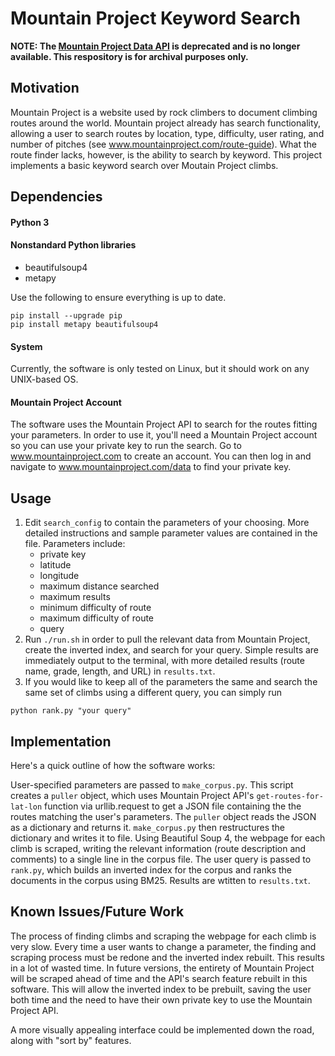# Mountain Project Keyword Search
**NOTE: The [Mountain Project Data API](https://www.mountainproject.com/data) is deprecated and is no longer available. This respository is for archival purposes only.**

## Motivation
Mountain Project is a website used by rock climbers to document climbing routes around the world. Mountain project already has search functionality, allowing a user to search routes by location, type, difficulty, user rating, and number of pitches (see www.mountainproject.com/route-guide). What the route finder lacks, however, is the ability to search by keyword. This project implements a basic keyword search over Moutain Project climbs.

## Dependencies
#### Python 3
#### Nonstandard Python libraries
- beautifulsoup4
- metapy

Use the following to ensure everything is up to date.
```
pip install --upgrade pip
pip install metapy beautifulsoup4
```
#### System
Currently, the software is only tested on Linux, but it should work on any UNIX-based OS.

#### Mountain Project Account
The software uses the Mountain Project API to search for the routes fitting your parameters. In order to use it, you'll need a Mountain Project account so you can use your private key to run the search. Go to www.mountainproject.com to create an account. You can then log in and navigate to www.mountainproject.com/data to find your private key.

## Usage
1. Edit `search_config` to contain the parameters of your choosing. More detailed instructions and sample parameter values are contained in the file. Parameters include:
   - private key
   - latitude
   - longitude
   - maximum distance searched
   - maximum results
   - minimum difficulty of route
   - maximum difficulty of route
   - query
2. Run `./run.sh` in order to pull the relevant data from Mountain Project, create the inverted index, and search for your query. Simple results are immediately output to the terminal, with more detailed results (route name, grade, length, and URL) in `results.txt`. 
3. If you would like to keep all of the parameters the same and search the same set of climbs using a different query, you can simply run
```
python rank.py "your query"
```

## Implementation
Here's a quick outline of how the software works:

User-specified parameters are passed to `make_corpus.py`. This script creates a `puller` object, which uses Mountain Project API's `get-routes-for-lat-lon` function via urllib.request to get a JSON file containing the the routes matching the user's parameters. The `puller` object reads the JSON as a dictionary and returns it. `make_corpus.py` then restructures the dictionary and writes it to file. Using Beautiful Soup 4, the webpage for each climb is scraped, writing the relevant information (route description and comments) to a single line in the corpus file. The user query is passed to `rank.py`, which builds an inverted index for the corpus and ranks the documents in the corpus using BM25. Results are wtitten to `results.txt`.

## Known Issues/Future Work
The process of finding climbs and scraping the webpage for each climb is very slow. Every time a user wants to change a parameter, the finding and scraping process must be redone and the inverted index rebuilt. This results in a lot of wasted time. In future versions, the entirety of Mountain Project will be scraped ahead of time and the API's search feature rebuilt in this software. This will allow the inverted index to be prebuilt, saving the user both time and the need to have their own private key to use the Mountain Project API.

A more visually appealing interface could be implemented down the road, along with "sort by" features.
